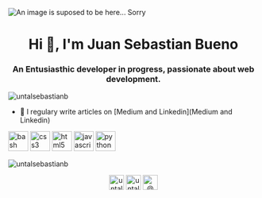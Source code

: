 ![An image is suposed to be here... Sorry](https://github.com/untalsebastianb/repostuff/blob/master/HA-Wallpaper-Dark-Urban-Laptop.jpg) 
<h1 align="center">Hi 👋, I'm Juan Sebastian Bueno</h1>
<h3 align="center">An Entusiasthic developer in progress, passionate about web development.</h3>

<p align="left"> <img src="https://komarev.com/ghpvc/?username=untalsebastianb" alt="untalsebastianb" /> </p>

- 📝 I regulary write articles on [Medium and Linkedin](Medium and Linkedin)


<p align="left"><img src="https://www.vectorlogo.zone/logos/gnu_bash/gnu_bash-icon.svg" alt="bash" width="40" height="40"/> <img src="https://devicons.github.io/devicon/devicon.git/icons/css3/css3-original-wordmark.svg" alt="css3" width="40" height="40"/> <img src="https://devicons.github.io/devicon/devicon.git/icons/html5/html5-original-wordmark.svg" alt="html5" width="40" height="40"/> <img src="https://devicons.github.io/devicon/devicon.git/icons/javascript/javascript-original.svg" alt="javascript" width="40" height="40"/> <img src="https://devicons.github.io/devicon/devicon.git/icons/python/python-original.svg" alt="python" width="40" height="40"/></p><img align="center" src="https://github-readme-stats.vercel.app/api?username=untalsebastianb&show_icons=true" alt="untalsebastianb" />

<p align="center">
<a href="https://twitter.com/untalsebastianb" target="blank"><img align="center" src="https://cdn.jsdelivr.net/npm/simple-icons@3.0.1/icons/twitter.svg" alt="untalsebastianb" height="30" width="30" /></a>
<a href="https://instagram.com/untalsebastianb" target="blank"><img align="center" src="https://cdn.jsdelivr.net/npm/simple-icons@3.0.1/icons/instagram.svg" alt="untalsebastianb" height="30" width="30" /></a>
<a href="https://medium.com/@@sebastianbueno_60659" target="blank"><img align="center" src="https://cdn.jsdelivr.net/npm/simple-icons@3.0.1/icons/medium.svg" alt="@@sebastianbueno_60659" height="30" width="30" /></a>
</p>
